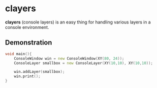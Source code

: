 # clayers
**clayers** (console layers) is an easy thing for handling various layers in a console environment.

## Demonstration
```d
void main(){
	ConsoleWindow win = new ConsoleWindow(XY(80, 24));
	ConsoleLayer smallbox = new ConsoleLayer(XY(10,10), XY(10,10));

	win.addLayer(smallbox);
	win.print();
}
```
